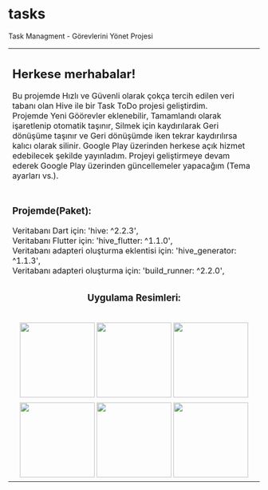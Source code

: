 # tasks
 Task Managment - Görevlerini Yönet Projesi
<table width="90%" border="0" align="center" cellpadding="0" cellspacing="0">
  <tr>
    <td><h2>Herkese merhabalar!</h2>
    <p>Bu projemde Hızlı ve Güvenli olarak çokça tercih edilen veri tabanı olan Hive ile bir Task ToDo projesi geliştirdim.<br />
    Projemde Yeni Göörevler eklenebilir, Tamamlandı olarak işaretlenip otomatik taşınır, Silmek için kaydırılarak Geri dönüşüme taşınır ve Geri dönüşümde iken tekrar kaydırılırsa kalıcı olarak silinir.
    Google Play üzerinden herkese açık hizmet edebilecek şekilde yayınladım. Projeyi geliştirmeye devam ederek Google Play üzerinden güncellemeler yapacağım (Tema ayarları vs.).
    </p></td>
  </tr>
  <tr>
    <td><h3>Projemde(Paket):</h3>
    Veritabanı Dart için: 'hive: ^2.2.3',<br/>
    Veritabanı Flutter için: 'hive_flutter: ^1.1.0',<br/>
    Veritabanı adapteri oluşturma eklentisi için: 'hive_generator: ^1.1.3',<br/>
    Veritabanı adapteri oluşturma için: 'build_runner: ^2.2.0',<br/></td>
  </tr>
  <tr>
    <td align="center"><h3>Uygulama Resimleri: </h3><br/>
	<img width="150" src="https://blogger.googleusercontent.com/img/a/AVvXsEhRMpqIxFY6WcBi0VoMM_FsUN6EpWVmnEeeflY32DG4SNdbbIF7ITJfzNulRyCaoTmdG08B_-DPI2KS7nDtjH2ADwBtJmZWId9n5E3kZWJbdhb7knq4krNcdPnxavhtNUdOS4MPmUFiPYHH8AWLZGnr3zwKVMfUTT1qDI59i2fjWkIdPuPssv7xim7q" alt="" />
<img width="150" src="https://blogger.googleusercontent.com/img/a/AVvXsEj6gQbZD0CoNaVAp0M-nXnL4gHDXtLw5FexSSKe5-8g5DOECJOeevdei03pYZUlRO2C0tdfHAhjt6Uf4_dEpB6hy4rxJV8Ko7t3LoKLlgSpNYgTUGZ1khJIoASKhadbZWY7FZ6kbmmLoSb-2xd1IOGUkCoSgnL642iFpJusZQu2y0QkplNlJKOw1g2z" alt="" />
<img width="150" src="https://blogger.googleusercontent.com/img/a/AVvXsEhSTFWipw6VuaH2gd36B4q1Vidp31mQkocKl74b9iCgaOAzkaX6TiP8Lbn3tSQ4VGBGABJrNEPHxTURBNDEqrv4h1sYz5FaDw3qhVOo9wC26bhzHSg072-aCFduSzAsSO4wt5gikwXgc8aeKn4saQ0CSMyA8Wmqa89bEkf0YZl5M31YY-A41ToqCaZx" alt="" /></td>
  </tr>  
  <tr>
<td align="center">
<img width="150" src="https://blogger.googleusercontent.com/img/a/AVvXsEhD7l_IVsPXgqIjjTp3e0CrUmxWH5PEOFtAyEWW_XY0O1ZE6MZkXQyvIcFVI5nnqQBxO3Fcjf-KYqbvkA2p5hILRhb4aXKjChumMdWZwQYdRal45mUelA9ehfv07Q00FUsGycDBQEHSVzBxrVPistfopzJbr3MrQX6zvyQ0lPZSuHgI6Ix9DQ9ncR79" alt="" />
<img width="150" src="https://blogger.googleusercontent.com/img/a/AVvXsEi2x3fH6MIozeNlf4PDzYZ7AumrnNAphcOFLaqutMCOgaEBsuiZwUGlGVfU1QRgqcZNK1b7lYyQSP8fryA_MAJDpu8XJ9ln-IyaKU2dwTDEJ0X91bNB6h6VYs_tO5JsiSwSr95lqPXhda4jO1Dmipap98lIKGACRTUGi75kXivmj72B7xC-HiWmeKUw" alt="" />
<img width="150" src="https://blogger.googleusercontent.com/img/a/AVvXsEg_c0M0xoiE-dxq__qS2xk-r6tx22wN2WM7f1QTPX1V1KtEPl2A4RxHzHYz0pPQeqBkhVSvqQ7r-t50JjgV9TOoUEk6DlYmAWmsxJqCjA7OGXKyr1oXNPUaaYWJ7_waUeXz3LyN412Xf49AMK6id0lW6lbcd2lA7vILxQZpb-Xd7msz3H2XzVwmKhka" alt="" />
</td>
</tr>
</table>
